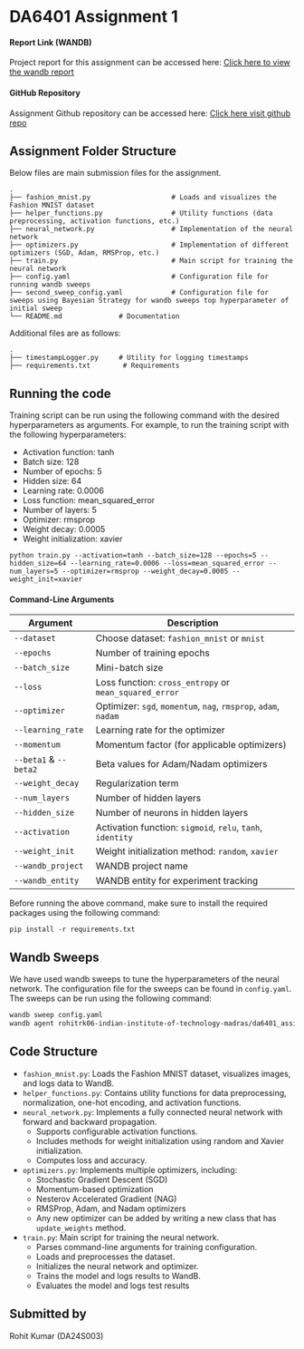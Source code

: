 # DA6401 Assignment 1

#### Report Link (WANDB)
Project report for this assignment can be accessed here: [Click here to view the wandb report](https://wandb.ai/rohitrk06-indian-institute-of-technology-madras/da6401_assignment1/reports/DA6401-Assignment-1--VmlldzoxMTUyNzQyNQ)

#### GitHub Repository
Assignment Github repository can be accessed here: [Click here visit github repo](https://github.com/rohitrk06/da6401_assignment1)

## Assignment Folder Structure

Below files are main submission files for the assignment.
```
.
├── fashion_mnist.py                    # Loads and visualizes the Fashion MNIST dataset
├── helper_functions.py                 # Utility functions (data preprocessing, activation functions, etc.)
├── neural_network.py                   # Implementation of the neural network
├── optimizers.py                       # Implementation of different optimizers (SGD, Adam, RMSProp, etc.)
├── train.py                            # Main script for training the neural network
├── config.yaml                         # Configuration file for running wandb sweeps
├── second_sweep_config.yaml            # Configuration file for sweeps using Bayesian Strategy for wandb sweeps top hyperparameter of initial sweep
└── README.md              # Documentation

```

Additional files are as follows:
```
.
├── timestampLogger.py     # Utility for logging timestamps
├── requirements.txt        # Requirements

```


## Running the code

Training script can be run using the following command with the desired hyperparameters as arguments. For example, to run the training script with the following hyperparameters:
- Activation function: tanh
- Batch size: 128
- Number of epochs: 5
- Hidden size: 64
- Learning rate: 0.0006
- Loss function: mean_squared_error
- Number of layers: 5
- Optimizer: rmsprop
- Weight decay: 0.0005
- Weight initialization: xavier

```
python train.py --activation=tanh --batch_size=128 --epochs=5 --hidden_size=64 --learning_rate=0.0006 --loss=mean_squared_error --num_layers=5 --optimizer=rmsprop --weight_decay=0.0005 --weight_init=xavier
```
#### Command-Line Arguments

| Argument              | Description |
|-----------------------|-------------|
| `--dataset`          | Choose dataset: `fashion_mnist` or `mnist` |
| `--epochs`           | Number of training epochs |
| `--batch_size`       | Mini-batch size |
| `--loss`             | Loss function: `cross_entropy` or `mean_squared_error` |
| `--optimizer`        | Optimizer: `sgd`, `momentum`, `nag`, `rmsprop`, `adam`, `nadam` |
| `--learning_rate`    | Learning rate for the optimizer |
| `--momentum`         | Momentum factor (for applicable optimizers) |
| `--beta1` & `--beta2` | Beta values for Adam/Nadam optimizers |
| `--weight_decay`     | Regularization term |
| `--num_layers`       | Number of hidden layers |
| `--hidden_size`      | Number of neurons in hidden layers |
| `--activation`       | Activation function: `sigmoid`, `relu`, `tanh`, `identity` |
| `--weight_init`      | Weight initialization method: `random`, `xavier` |
| `--wandb_project`    | WANDB project name |
| `--wandb_entity`     | WANDB entity for experiment tracking |

Before running the above command, make sure to install the required packages using the following command:

```
pip install -r requirements.txt
```

## Wandb Sweeps

We have used wandb sweeps to tune the hyperparameters of the neural network. The configuration file for the sweeps can be found in `config.yaml`. The sweeps can be run using the following command:

``` bash
wandb sweep config.yaml
wandb agent rohitrk06-indian-institute-of-technology-madras/da6401_assignment1/h5mzihh7 
```

## Code Structure

- `fashion_mnist.py`: Loads the Fashion MNIST dataset, visualizes images, and logs data to WandB.
- `helper_functions.py`: Contains utility functions for data preprocessing, normalization, one-hot encoding, and activation functions.
- `neural_network.py`: Implements a fully connected neural network with forward and backward propagation.
    - Supports configurable activation functions.
    - Includes methods for weight initialization using random and Xavier initialization.
    - Computes loss and accuracy.
- `optimizers.py`: Implements multiple optimizers, including:
    - Stochastic Gradient Descent (SGD)
    - Momentum-based optimization
    - Nesterov Accelerated Gradient (NAG)
    - RMSProp, Adam, and Nadam optimizers
    - Any new optimizer can be added by writing a new class that has `update_weights` method.
- `train.py`: Main script for training the neural network.
    - Parses command-line arguments for training configuration.
    - Loads and preprocesses the dataset.
    - Initializes the neural network and optimizer.
    - Trains the model and logs results to WandB.
    - Evaluates the model and logs test results


## Submitted by
Rohit Kumar (DA24S003)



